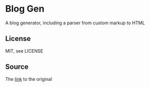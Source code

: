 # Blog Gen
A blog generator, including a parser from custom markup to HTML

## License
MIT, see LICENSE

## Source
The [link](lhbg-book.link) to the original
